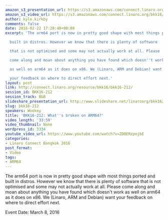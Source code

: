 ```yaml
---
amazon_s3_presentation_url: https://s3.amazonaws.com/connect.linaro.org/bkk16/Presentations/Tuesday/BKK16-212.pdf
amazon_s3_video_url: https://s3.amazonaws.com/connect.linaro.org/bkk16/Videos/Tuesday/BKK16-212%20Whats%20broken%20on%20ARM64.mp4
author: kyle.kirkby
comments: false
date: 2016-02-22 17:20:40+00:00
excerpt: 'The arm64 port is now in pretty good shape with most things ported and

  built in distros. However we know that there is plenty of software

  that is not optimised and some may not actually work at all. Please

  come along and moan about anything you have found which doesn''t work

  as well on arm64 as it does on x86. We (Linaro, ARM and Debian) want

  your feedback on where to direct effort next.'
layout: post
link: http://connect.linaro.org/resource/bkk16/bkk16-212/
session_id: BKK16-212
session_track: B&B
slideshare_presentation_url: http://www.slideshare.net/linaroorg/bkk16212-whats-broken-on-arm64
slug: bkk16-212
speakers: Wookey
title: 'BKK16-212: What''s broken on ARM64?'
video_length: '33:59'
video_thumbnail: None
wordpress_id: 3334
youtube_video_url: https://www.youtube.com/watch?v=ZO0ERzpojbE
categories:
- Linaro Connect Bangkok 2016
post_format:
- Video
tags:
- ARM64
---
```


The arm64 port is now in pretty good shape with most things ported and built in distros. However we know that there is plenty of software that is not optimised and some may not actually work at all. Please come along and moan about anything you have found which doesn't work as well on arm64 as it does on x86. We (Linaro, ARM and Debian) want your feedback on where to direct effort next.

Event Date: March 8, 2016
